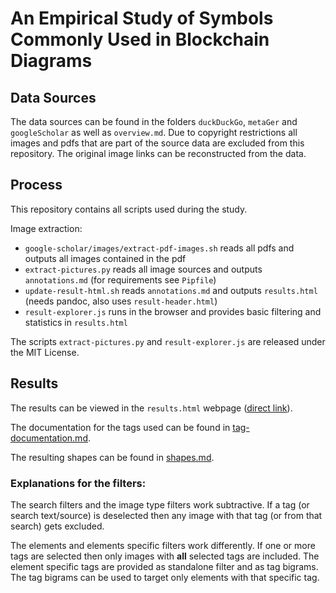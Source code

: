 # An Empirical Study of Symbols Commonly Used in Blockchain Diagrams

## Data Sources

The data sources can be found in the folders `duckDuckGo`, `metaGer` and `googleScholar` as well as `overview.md`.
Due to copyright restrictions all images and pdfs that are part of the source data are excluded from this repository.
The original image links can be reconstructed from the data.

## Process

This repository contains all scripts used during the study.

Image extraction:
* `google-scholar/images/extract-pdf-images.sh` reads all pdfs and outputs all images contained in the pdf
* `extract-pictures.py` reads all image sources and outputs `annotations.md` (for requirements see `Pipfile`)
* `update-result-html.sh` reads `annotations.md` and outputs `results.html` (needs pandoc, also uses `result-header.html`)
* `result-explorer.js` runs in the browser and provides basic filtering and statistics in `results.html`

The scripts `extract-pictures.py` and `result-explorer.js` are released under the MIT License.

## Results

The results can be viewed in the `results.html` webpage ([direct link](https://tihbs.github.io/blockchain-diagram-symbols/results)).

The documentation for the tags used can be found in [tag-documentation.md](tag-documentation.md).

The resulting shapes can be found in [shapes.md](shapes.md).

### Explanations for the filters:

The search filters and the image type filters work subtractive.
If a tag (or search text/source) is deselected then any image with that tag (or from that search) gets excluded.

The elements and elements specific filters work differently.
If one or more tags are selected then only images with **all** selected tags are included.
The element specific tags are provided as standalone filter and as tag bigrams.
The tag bigrams can be used to target only elements with that specific tag.
